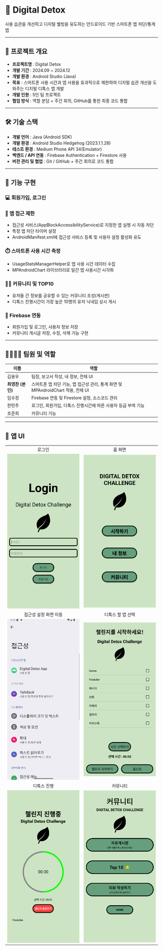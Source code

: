 # 📵 Digital Detox  
사용 습관을 개선하고 디지털 웰빙을 유도하는 안드로이드 기반 스마트폰 앱 차단/통계 앱

---

## 📌 프로젝트 개요

- **프로젝트명** : Digital Detox
- **개발 기간** : 2024.09 ~ 2024.12
- **개발 환경** : Android Studio (Java)
- **목표** : 스마트폰 사용 시간과 앱 사용을 효과적으로 제한하여 디지털 습관 개선을 도와주는 디지털 디톡스 앱 개발
- **개발 인원** : 5인 팀 프로젝트
- **협업 방식** : 역할 분담 + 주간 회의, GitHub를 통한 최종 코드 통합

---

## 🛠 기술 스택

- **개발 언어** : Java (Android SDK)
- **개발 환경** : Android Studio Hedgehog (2023.1.1.28)
- **테스트 환경** : Medium Phone API 34(Emulator)
- **백엔드 / API 연동** : Firebase Authentication + Firestore 사용
- **버전 관리 및 협업** : Git / GitHub + 주간 회의로 코드 통합

---

## 🔑 기능 구현

### 💻 회원가입, 로그인

### 🚨 앱 접근 제한
- 접근성 서비스(AppBlockAccessibilityService)로 지정한 앱 실행 시 자동 차단
- 특정 앱 차단 타이머 설정
- AndroidManifest.xml에 접근성 서비스 등록 및 사용자 설정 활성화 유도
  
### ⏱️ 스마트폰 사용 시간 측정
- UsageStatsManagerHelper로 앱 사용 시간 데이터 수집
- MPAndroidChart 라이브러리로 일간 앱 사용시간 시각화

### 🙍‍♂️ 커뮤니티 및 TOP10
- 유저들 간 정보를 공유할 수 있는 커뮤니티 조성(게시판)
- 디톡스 진행시간이 가장 높은 10명의 유저 닉네임 상시 게시

### 🧯 Firebase 연동
- 회원가입 및 로그인, 사용자 정보 저장
- 커뮤니티 게시글 저장, 수정, 삭제 기능 구현

---

## 👨‍👩‍👧‍👦 팀원 및 역할

| 이름 | 역할 |
|-------|------|
| 김용우 | 팀장, 보고서 작성, 내 정보, 전체 UI |
| **최영찬 (본인)** | 스마트폰 앱 차단 기능, 앱 접근성 관리, 통계 화면 및 MPAndroidChart 적용, 전체 UI |
| 임수정 | Firebase 연동 및 Firestore 설정, 소스코드 관리 |
| 한민주 | 로그인, 회원가입, 디톡스 진행시간에 따른 사용자 등급 부여 기능 |
| 조준희 | 커뮤니티 기능 |

---

## 📱 앱 UI

<table>
  <tr>
    <td align="center">로그인</td>
    <td align="center">홈 화면</td>
  </tr>
  <tr>
    <td><img src="./screenshots/login.png" alt="로그인" width="300"/></td>
    <td><img src="./screenshots/home.png" alt="홈 화면" width="300"/></td>
  </tr>
  <tr>
    <td align="center">접근성 설정 화면 이동</td>
    <td align="center">디톡스 할 앱 선택</td>
  </tr>
  <tr>
    <td><img src="./screenshots/accessibility.png" alt="접근성 설정 화면 이동" width="300"/></td>
    <td><img src="./screenshots/list.png" alt="디톡스 할 앱 선택" width="300"/></td>
  </tr>
  <tr>
    <td align="center">디톡스 진행</td>
    <td align="center">커뮤니티</td>
  </tr>
  <tr>
    <td><img src="./screenshots/challenge.png" alt="디톡스 진행" width="300"/></td>
    <td><img src="./screenshots/community.png" alt="커뮤니티" width="300"/></td>
  </tr>
</table>
